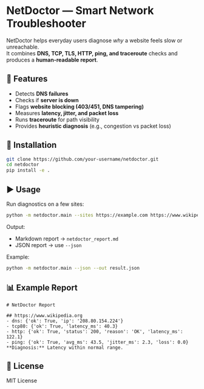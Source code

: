 
# NetDoctor — Smart Network Troubleshooter

NetDoctor helps everyday users diagnose *why* a website feels slow or unreachable.  
It combines **DNS, TCP, TLS, HTTP, ping, and traceroute** checks and produces a **human-readable report**.

## 🚀 Features
- Detects **DNS failures**
- Checks if **server is down**
- Flags **website blocking (403/451, DNS tampering)**
- Measures **latency, jitter, and packet loss**
- Runs **traceroute** for path visibility
- Provides **heuristic diagnosis** (e.g., congestion vs packet loss)

## 🔧 Installation
```bash
git clone https://github.com/your-username/netdoctor.git
cd netdoctor
pip install -e .
```

## ▶️ Usage
Run diagnostics on a few sites:
```bash
python -m netdoctor.main --sites https://example.com https://www.wikipedia.org
```

Output:
- Markdown report → `netdoctor_report.md`
- JSON report → use `--json`

Example:
```bash
python -m netdoctor.main --json --out result.json
```

## 📊 Example Report
```
# NetDoctor Report

## https://www.wikipedia.org
- dns: {'ok': True, 'ip': '208.80.154.224'}
- tcp80: {'ok': True, 'latency_ms': 40.3}
- http: {'ok': True, 'status': 200, 'reason': 'OK', 'latency_ms': 122.1}
- ping: {'ok': True, 'avg_ms': 43.5, 'jitter_ms': 2.3, 'loss': 0.0}
**Diagnosis:** Latency within normal range.
```

## 📜 License
MIT License
